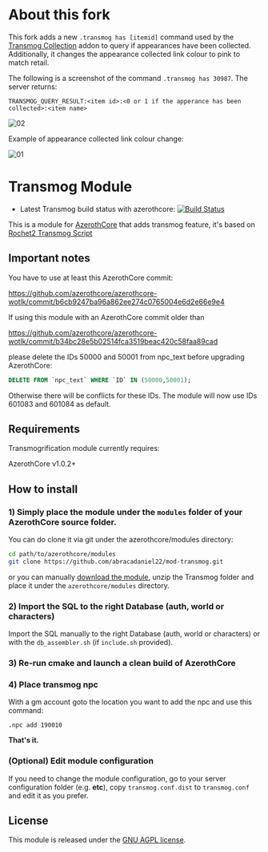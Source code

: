 # About this fork

This fork adds a new `.transmog has [itemid]` command used by the [Transmog Collection](https://github.com/abracadaniel22/transmog-collection) addon to query if appearances have been collected. Additionally, it changes the appearance collected link colour to pink to match retail.

The following is a screenshot of the command `.transmog has 30987`. The server returns:

`TRANSMOG_QUERY_RESULT:<item id>:<0 or 1 if the apperance has been collected>:<item name>`

![02](https://github.com/user-attachments/assets/ec0525b4-eeec-454d-a5b0-3a144f778808)

Example of appearance collected link colour change:

![01](https://github.com/user-attachments/assets/b6659bb9-be72-4555-91a0-de8f1d11bb3b)

# Transmog Module

- Latest Transmog build status with azerothcore: [![Build Status](https://github.com/azerothcore/mod-transmog/workflows/core-build/badge.svg?branch=master&event=push)](https://github.com/azerothcore/mod-transmog)

This is a module for [AzerothCore](http://www.azerothcore.org) that adds transmog feature, it's based on [Rochet2 Transmog Script](http://rochet2.github.io/Transmogrification.html) 

## Important notes

You have to use at least this AzerothCore commit:

<https://github.com/azerothcore/azerothcore-wotlk/commit/b6cb9247ba96a862ee274c0765004e6d2e66e9e4>

If using this module with an AzerothCore commit older than

<https://github.com/azerothcore/azerothcore-wotlk/commit/b34bc28e5b02514fca3519beac420c58faa89cad>

please delete the IDs 50000 and 50001 from npc_text before upgrading AzerothCore:
```sql
DELETE FROM `npc_text` WHERE `ID` IN (50000,50001);
```
Otherwise there will be conflicts for these IDs. The module will now use IDs 601083 and 601084 as default.

## Requirements

Transmogrification module currently requires:

AzerothCore v1.0.2+

## How to install

### 1) Simply place the module under the `modules` folder of your AzerothCore source folder.

You can do clone it via git under the azerothcore/modules directory:

```sh
cd path/to/azerothcore/modules
git clone https://github.com/abracadaniel22/mod-transmog.git
```

or you can manually [download the module](https://github.com/abracadaniel22/mod-transmog/archive/master.zip), unzip the Transmog folder and place it under the `azerothcore/modules` directory.

### 2) Import the SQL to the right Database (auth, world or characters)

Import the SQL manually to the right Database (auth, world or characters) or with the `db_assembler.sh` (if `include.sh` provided).

### 3) Re-run cmake and launch a clean build of AzerothCore

### 4) Place transmog npc

With a gm account goto the location you want to add the npc and use this command:

```
.npc add 190010
```

**That's it.**

### (Optional) Edit module configuration

If you need to change the module configuration, go to your server configuration folder (e.g. **etc**), copy `transmog.conf.dist` to `transmog.conf` and edit it as you prefer.


## License

This module is released under the [GNU AGPL license](https://github.com/azerothcore/mod-transmog/blob/master/LICENSE).





